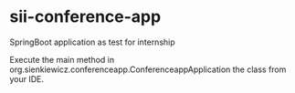 # sii-conference-app
SpringBoot application as test for internship

Execute the main method in org.sienkiewicz.conferenceapp.ConferenceappApplication the class from your IDE.
